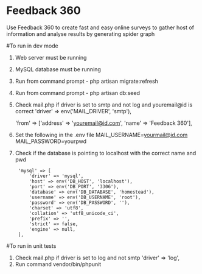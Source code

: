 # Feedback 360
Use Feedback 360 to create fast and easy online surveys to gather host of information and analyse results by generating spider graph


#To run in dev mode
1. Web server must be running
2. MySQL database must be running
3. Run from command prompt -
   php artisan migrate:refresh
4. Run from command prompt -
   php artisan db:seed
5. Check mail.php if driver is set to smtp and not log and youremail@id is correct
	'driver' => env('MAIL_DRIVER', 'smtp'),

	'from' => ['address' => 'youremail@id.com', 'name' => 'Feedback 360'],
6. Set the following in the .env file
   MAIL_USERNAME=yourmail@id.com
   MAIL_PASSWORD=yourpwd
7. Check if the database is pointing to localhost with the correct name and pwd

        'mysql' => [
            'driver' => 'mysql',
            'host' => env('DB_HOST', 'localhost'),
            'port' => env('DB_PORT', '3306'),
            'database' => env('DB_DATABASE', 'homestead'),
            'username' => env('DB_USERNAME', 'root'),
            'password' => env('DB_PASSWORD', ''),
            'charset' => 'utf8',
            'collation' => 'utf8_unicode_ci',
            'prefix' => '',
            'strict' => false,
            'engine' => null,
        ],

#To run in unit tests
1. Check mail.php if driver is set to log and not smtp
	 'driver' => 'log', 
2. Run command
   vendor/bin/phpunit 